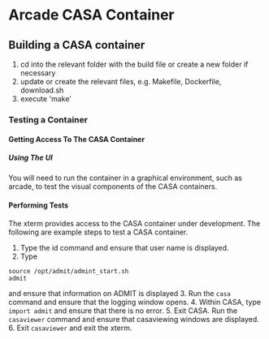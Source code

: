 # Arcade CASA Container
## Building a CASA container
1. cd into the relevant folder with the build file or create a new folder if necessary
2. update or create the relevant files, e.g. Makefile, Dockerfile, download.sh
3. execute 'make'
### Testing a Container
#### Getting Access To The CASA Container
##### Using The UI
You will need to run the container in a graphical environment, such as arcade, to test the visual components of the CASA containers.
#### Performing Tests
The xterm provides access to the CASA container under development. The following are example steps to test a CASA container.
1. Type the id command and ensure that user name is displayed.
2. Type 
```
source /opt/admit/admint_start.sh
admit
```
   and ensure that information on ADMIT is displayed
3. Run the ```casa``` command and ensure that the logging window opens.
4. Within CASA, type ```import admit``` and ensure that there is no error.
5. Exit CASA. Run the ```casaviewer``` command and ensure that casaviewing windows are displayed.
6. Exit ```casaviewer``` and exit the xterm.